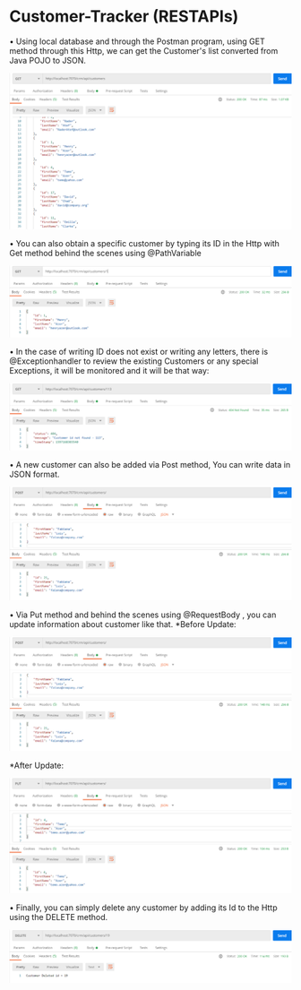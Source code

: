 # Customer-Tracker (RESTAPIs)

• Using local database and through the Postman program, using GET method through this Http,
we can get the Customer's list converted from Java POJO to JSON.

![All-Customers](https://github.com/Henry-Azer/Customer-Tracker-RESTAPIs/blob/master/src/main/resources/Images/AllCustomers.png?raw=true)

• You can also obtain a specific customer by typing its ID in the Http with Get method
behind the scenes using @PathVariable

![specific-Customer](https://github.com/Henry-Azer/Customer-Tracker-RESTAPIs/blob/master/src/main/resources/Images/SpecificCustomer.png?raw=true)

• In the case of writing ID does not exist or writing any letters,
there is @Exceptionhandler to review the existing Customers or any special Exceptions,
it will be monitored and it will be that way:

![Customer-Exception](https://github.com/Henry-Azer/Customer-Tracker-RESTAPIs/blob/master/src/main/resources/Images/CustomerException.png?raw=true)

• A new customer can also be added via Post method,
You can write data in JSON format.

![Add-Customer](https://github.com/Henry-Azer/Customer-Tracker-RESTAPIs/blob/master/src/main/resources/Images/AddCustomer.png?raw=true)

• Via Put method and behind the scenes using @RequestBody ,
you can update information about customer like that.
*Before Update:

![Before-Update-Customer](https://github.com/Henry-Azer/Customer-Tracker-RESTAPIs/blob/master/src/main/resources/Images/AddCustomer.png?raw=true)

*After Update:

![After-Update-Customer](https://github.com/Henry-Azer/Customer-Tracker-RESTAPIs/blob/master/src/main/resources/Images/UpdateCustomer2.png?raw=true)

• Finally, you can simply delete any customer by adding its Id to the Http using the DELETE method.

![Delete-Customer](https://github.com/Henry-Azer/Customer-Tracker-RESTAPIs/blob/master/src/main/resources/Images/DeleteCustomer.png?raw=true)

